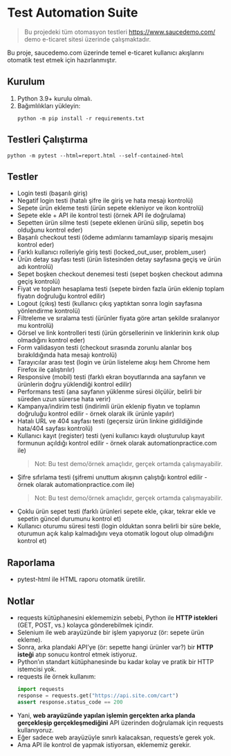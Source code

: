 # Test Automation Suite

> Bu projedeki tüm otomasyon testleri https://www.saucedemo.com/ demo e-ticaret sitesi üzerinde çalışmaktadır.

Bu proje, saucedemo.com üzerinde temel e-ticaret kullanıcı akışlarını otomatik test etmek için hazırlanmıştır.

## Kurulum

1. Python 3.9+ kurulu olmalı.
2. Bağımlılıkları yükleyin:
   ```
   python -m pip install -r requirements.txt
   ```

## Testleri Çalıştırma

```
python -m pytest --html=report.html --self-contained-html
```

## Testler
- Login testi (başarılı giriş)
- Negatif login testi (hatalı şifre ile giriş ve hata mesajı kontrolü)
- Sepete ürün ekleme testi (ürün sepete ekleniyor ve ikon kontrolü)
- Sepete ekle + API ile kontrol testi (örnek API ile doğrulama)
- Sepetten ürün silme testi (sepete eklenen ürünü silip, sepetin boş olduğunu kontrol eder)
- Başarılı checkout testi (ödeme adımlarını tamamlayıp sipariş mesajını kontrol eder)
- Farklı kullanıcı rolleriyle giriş testi (locked_out_user, problem_user)
- Ürün detay sayfası testi (ürün listesinden detay sayfasına geçiş ve ürün adı kontrolü)
- Sepet boşken checkout denemesi testi (sepet boşken checkout adımına geçiş kontrolü)
- Fiyat ve toplam hesaplama testi (sepete birden fazla ürün eklenip toplam fiyatın doğruluğu kontrol edilir)
- Logout (çıkış) testi (kullanıcı çıkış yaptıktan sonra login sayfasına yönlendirme kontrolü)
- Filtreleme ve sıralama testi (ürünler fiyata göre artan şekilde sıralanıyor mu kontrolü)
- Görsel ve link kontrolleri testi (ürün görsellerinin ve linklerinin kırık olup olmadığını kontrol eder)
- Form validasyon testi (checkout sırasında zorunlu alanlar boş bırakıldığında hata mesajı kontrolü)
- Tarayıcılar arası test (login ve ürün listeleme akışı hem Chrome hem Firefox ile çalıştırılır)
- Responsive (mobil) testi (farklı ekran boyutlarında ana sayfanın ve ürünlerin doğru yüklendiği kontrol edilir)
- Performans testi (ana sayfanın yüklenme süresi ölçülür, belirli bir süreden uzun sürerse hata verir)
- Kampanya/indirim testi (indirimli ürün eklenip fiyatın ve toplamın doğruluğu kontrol edilir - örnek olarak ilk ürünle yapılır)
- Hatalı URL ve 404 sayfası testi (geçersiz ürün linkine gidildiğinde hata/404 sayfası kontrolü)
- Kullanıcı kayıt (register) testi (yeni kullanıcı kaydı oluşturulup kayıt formunun açıldığı kontrol edilir - örnek olarak automationpractice.com ile)
  > Not: Bu test demo/örnek amaçlıdır, gerçek ortamda çalışmayabilir.
- Şifre sıfırlama testi (şifremi unuttum akışının çalıştığı kontrol edilir - örnek olarak automationpractice.com ile)
  > Not: Bu test demo/örnek amaçlıdır, gerçek ortamda çalışmayabilir.
- Çoklu ürün sepet testi (farklı ürünleri sepete ekle, çıkar, tekrar ekle ve sepetin güncel durumunu kontrol et)
- Kullanıcı oturumu süresi testi (login olduktan sonra belirli bir süre bekle, oturumun açık kalıp kalmadığını veya otomatik logout olup olmadığını kontrol et)

## Raporlama
- pytest-html ile HTML raporu otomatik üretilir.

## Notlar
- requests kütüphanesini eklememizin sebebi, Python ile **HTTP istekleri** (GET, POST, vs.) kolayca gönderebilmek içindir.
- Selenium ile web arayüzünde bir işlem yapıyoruz (ör: sepete ürün ekleme).
- Sonra, arka plandaki API’ye (ör: sepette hangi ürünler var?) bir **HTTP isteği** atıp sonucu kontrol etmek istiyoruz.
- Python’ın standart kütüphanesinde bu kadar kolay ve pratik bir HTTP istemcisi yok.  
- requests ile örnek kullanım:
  ```python
  import requests
  response = requests.get("https://api.site.com/cart")
  assert response.status_code == 200
  ```
- Yani, **web arayüzünde yapılan işlemin gerçekten arka planda gerçekleşip gerçekleşmediğini** API üzerinden doğrulamak için requests kullanıyoruz.
- Eğer sadece web arayüzüyle sınırlı kalacaksan, requests’e gerek yok.  
- Ama API ile kontrol de yapmak istiyorsan, eklememiz gerekir. 